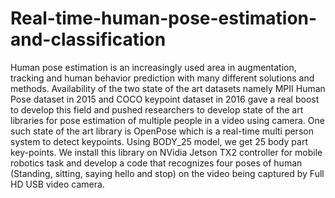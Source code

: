 # Real-time-human-pose-estimation-and-classification
Human pose estimation is an increasingly used area in augmentation, tracking and human behavior prediction with many different solutions and methods. Availability of the two state of the art datasets namely MPII Human Pose dataset in 2015 and COCO keypoint dataset in 2016 gave a real boost to develop this field and pushed researchers to develop state of the art libraries for pose estimation of multiple people in a video using camera. One such state of the art library is OpenPose which is a real-time multi person system to detect keypoints. Using BODY_25 model, we get 25 body part key-points. We install this library on NVidia Jetson TX2 controller for mobile robotics task and develop a code that recognizes four poses of human (Standing, sitting, saying hello and stop) on the video being captured by Full HD USB video camera.
